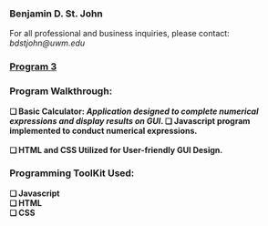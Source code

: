 <h3>Benjamin D. St. John</h3>
For all professional and business inquiries, please contact:<i> bdstjohn@uwm.edu</i>
<h3><a href="https://github.com/sanctusjack/Project-3-Calculator">Program 3</a></h3>
<h3>Program Walkthrough:</h3>
<b> ❏ Basic Calculator:
<i>Application designed to complete numerical expressions and display results on GUI</i>.
    ❏ Javascript program implemented to conduct numerical expressions.<br>
<br>
    ❏ HTML and CSS Utilized for User-friendly GUI Design.
<br>
<h3>Programming ToolKit Used:</h3>
    ❏ Javascript<br>
    ❏ HTML <br>
    ❏ CSS <br>

